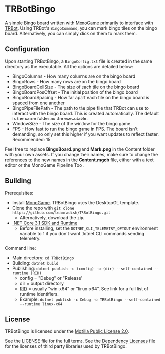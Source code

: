 # TRBotBingo
A simple Bingo board written with [MonoGame](https://github.com/MonoGame/MonoGame) primarily to interface with [TRBot](https://github.com/teamradish/TRTwitchPlaysBot). Using TRBot's `BingoCommand`, you can mark bingo tiles on the bingo board. Alternatively, you can simply click on them to mark them.

## Configuration
Upon starting TRBotBingo, a `BingoConfig.txt` file is created in the same directory as the executable. All the options are detailed below:

* BingoColumns - How many columns are on the bingo board
* BingoRows - How many rows are on the bingo board
* BingoBoardCellSize - The size of each tile on the bingo board
* BingoBoardPosOffset - The initial position of the bingo board
* BingoBoardSpacing - How far apart each tile on the bingo board is spaced from one another
* BingoPipeFilePath - The path to the pipe file that TRBot can use to interact with the bingo board. This is created automatically. The default is the same folder as the executable.
* WindowSize - The size of the window for the bingo game.
* FPS - How fast to run the bingo game in FPS. The board isn't demanding, so only set this higher if you want updates to reflect faster. Recommended: 15

Feel free to replace **BingoBoard.png** and **Mark.png** in the Content folder with your own assets. If you change their names, make sure to change the references to the new names in the **Content.mgcb** file, either with a text editor or the MonoGame Pipeline Tool.

## Building
Prerequisites:
* Install [MonoGame](https://github.com/MonoGame/MonoGame). TRBotBingo uses the DesktopGL template.
* Clone the repo with `git clone https://github.com/teamradish/TRBotBingo.git`
  * Alternatively, download the zip.
* [.NET Core 3.1 SDK and Runtime](https://dotnet.microsoft.com/download/dotnet-core)
  * Before installing, set the `DOTNET_CLI_TELEMETRY_OPTOUT` environment variable to 1 if you don't want dotnet CLI commands sending telemetry.

Command line:
* Main directory: `cd TRBotBingo`
* Building: `dotnet build`
* Publishing: `dotnet publish -c (config) -o (dir) --self-contained --runtime (RID)`
  * config = "Debug" or "Release"
  * dir = output directory
  * [RID](https://github.com/dotnet/runtime/blob/master/src/libraries/pkg/Microsoft.NETCore.Platforms/runtime.json) = usually "win-x64" or "linux-x64". See link for a full list of runtime identifiers.
  * Example: `dotnet publish -c Debug -o TRBotBingo --self-contained --runtime linux-x64`

## License
TRBotBingo is licensed under the [Mozilla Public License 2.0](https://www.mozilla.org/en-US/MPL/2.0/).

See the [LICENSE](https://github.com/teamradish/TRBotBingo/blob/master/LICENSE) file for the full terms. See the [Dependency Licenses](hhttps://github.com/teamradish/TRBotBingo/blob/master/Dependency%20Licenses) file for the licenses of third party libraries used by TRBotBingo.
